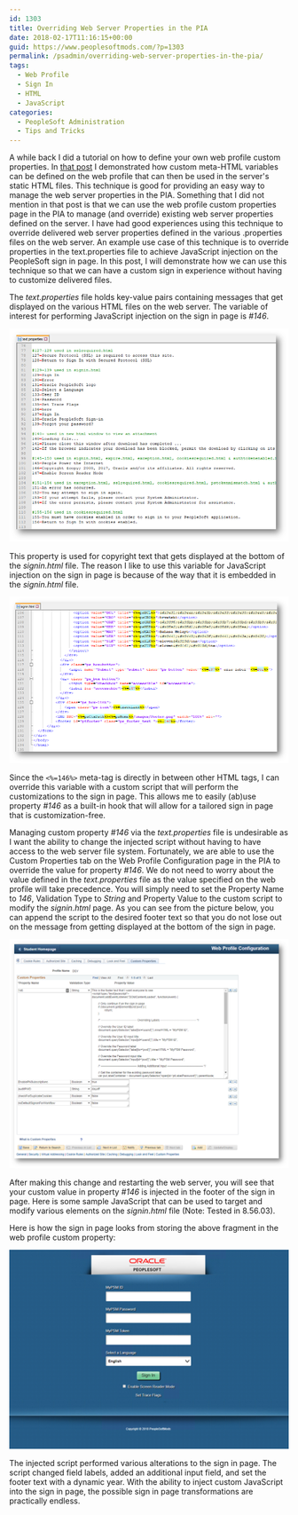 ```yaml
---
id: 1303
title: Overriding Web Server Properties in the PIA
date: 2018-02-17T11:16:15+00:00
guid: https://www.peoplesoftmods.com/?p=1303
permalink: /psadmin/overriding-web-server-properties-in-the-pia/
tags:
  - Web Profile
  - Sign In
  - HTML
  - JavaScript
categories:
  - PeopleSoft Administration
  - Tips and Tricks
---
```

A while back I did a tutorial on how to define your own web profile custom properties. In [that post](/psadmin/defining-your-own-web-profile-custom-properties/) I demonstrated how custom meta-HTML variables can be defined on the web profile that can then be used in the server's static HTML files. This technique is good for providing an easy way to manage the web server properties in the PIA. Something that I did not mention in that post is that we can use the web profile custom properties page in the PIA to manage (and override) existing web server properties defined on the server. I have had good experiences using this technique to override delivered web server properties defined in the various .properties files on the web server. An example use case of this technique is to override properties in the text.properties file to achieve JavaScript injection on the PeopleSoft sign in page. In this post, I will demonstrate how we can use this technique so that we can have a custom sign in experience without having to customize delivered files.

The _text.properties_ file holds key-value pairs containing messages that get displayed on the various HTML files on the web server. The variable of interest for performing JavaScript injection on the sign in page is _#146_.

[1]: /assets/images/2018/02/TextProperties.png
[![Text Properties][1]][1]

This property is used for copyright text that gets displayed at the bottom of the _signin.html_ file. The reason I like to use this variable for JavaScript injection on the sign in page is because of the way that it is embedded in the _signin.html_ file.

[2]: /assets/images/2018/02/SignInHTML.png
[![Sign In HTML][2]][2]

Since the `<%=146%>` meta-tag is directly in between other HTML tags, I can override this variable with a custom script that will perform the customizations to the sign in page. This allows me to easily (ab)use property _#146_ as a built-in hook that will allow for a tailored sign in page that is customization-free.

Managing custom property _#146_ via the _text.properties_ file is undesirable as I want the ability to change the injected script without having to have access to the web server file system. Fortunately, we are able to use the Custom Properties tab on the Web Profile Configuration page in the PIA to override the value for property _#146_. We do not need to worry about the value defined in the _text.properties_ file as the value specified on the web profile will take precedence. You will simply need to set the Property Name to _146_, Validation Type to _String_ and Property Value to the custom script to modify the _signin.html_ page. As you can see from the picture below, you can append the script to the desired footer text so that you do not lose out on the message from getting displayed at the bottom of the sign in page.

[3]: /assets/images/2018/02/WebProfCustProp.png
[![Custom Property][3]][3]

After making this change and restarting the web server, you will see that your custom value in property _#146_ is injected in the footer of the sign in page. Here is some sample JavaScript that can be used to target and modify various elements on the _signin.html_ file (Note: Tested in 8.56.03).

<script src="https://gist.github.com/coltonfischer/ce68af143405208dab5e97c1f27e680d.js"></script>

Here is how the sign in page looks from storing the above fragment in the web profile custom property:

[4]: /assets/images/2018/02/CustomSignIn.png
[![Custom Sign In][4]][4]

The injected script performed various alterations to the sign in page. The script changed field labels, added an additional input field, and set the footer text with a dynamic year. With the ability to inject custom JavaScript into the sign in page, the possible sign in page transformations are practically endless.